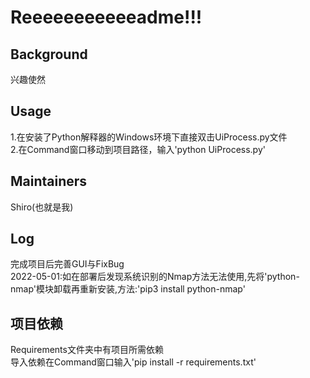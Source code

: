 # Reeeeeeeeeeeadme!!!  
## Background  
兴趣使然  
## Usage  
1.在安装了Python解释器的Windows环境下直接双击UiProcess.py文件  
2.在Command窗口移动到项目路径，输入'python UiProcess.py'  
## Maintainers  
Shiro(也就是我)  
## Log  
完成项目后完善GUI与FixBug  
2022-05-01:如在部署后发现系统识别的Nmap方法无法使用,先将'python-nmap'模块卸载再重新安装,方法:'pip3 install python-nmap'
## 项目依赖  
Requirements文件夹中有项目所需依赖  
导入依赖在Command窗口输入'pip install -r requirements.txt'  